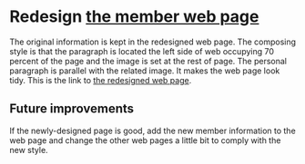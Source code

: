 # Redesign [the member web page](https://engineering.purdue.edu/HELPS/People)
The original information is kept in the redesigned web page. The composing style is that the paragraph is located the left side of web occupying 70 percent of the page and the image is set at the rest of page. The personal paragraph is parallel with the related image. It makes the web page look tidy.
This is the link to [the redesigned web page](../Member/Member.htm).

## Future improvements

If the newly-designed page is good, add the new member information to the web page and change the other web pages a little bit to comply with the new style.